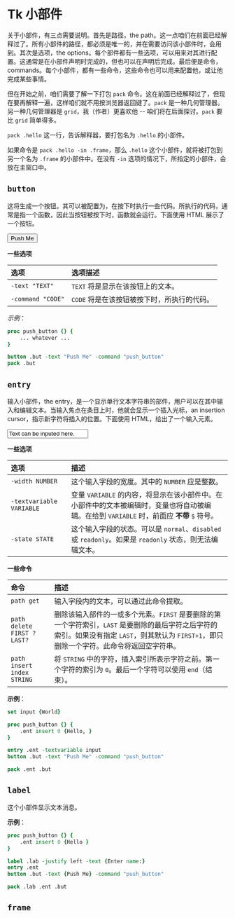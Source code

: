 # Tk 小部件

关于小部件，有三点需要说明。首先是路径，the path。这一点咱们在前面已经解释过了。所有小部件的路径，都必须是唯一的，并在需要访问该小部件时，会用到。其次是选项，the options。每个部件都有一些选项，可以用来对其进行配置。这通常是在小部件声明时完成的，但也可以在声明后完成。最后便是命令，commands。每个小部件，都有一些命令，这些命令也可以用来配置他，或让他完成某些事情。

但在开始之前，咱们需要了解一下打包 `pack` 命令。这在前面已经解释过了，但现在要再解释一遍，这样咱们就不用按浏览器返回键了。`pack` 是一种几何管理器。另一种几何管理器是 `grid`，我（作者）更喜欢他 -- 咱们将在后面探讨。`pack` 要比 `grid` 简单得多。


`pack .hello` 这一行，告诉解释器，要打包名为 `.hello` 的小部件。


如果命令是 `pack .hello -in .frame`，那么 `.hello` 这个小部件，就将被打包到另一个名为 `.frame` 的小部件中。在没有 `-in` 选项的情况下，所指定的小部件，会放在主窗口中。


## `button`

这将生成一个按钮。其可以被配置为，在按下时执行一些代码。所执行的代码，通常是指一个函数，因此当按钮被按下时，函数就会运行。下面使用 HTML 展示了一个按钮。


<button>Push Me</button>


**一些选项**

| 选项 | 选项描述 |
| :-- | :-- |
| `-text "TEXT"` | `TEXT` 将是显示在该按钮上的文本。 |
| `-command "CODE"` | `CODE` 将是在该按钮被按下时，所执行的代码。 |


*示例*：


```tcl
proc push_button {} {
	... whatever ...
}

button .but -text "Push Me" -command "push_button"
pack .but
```

## `entry`

输入小部件，the entry，是一个显示单行文本字符串的部件，用户可以在其中输入和编辑文本。当输入焦点在条目上时，他就会显示一个插入光标，an insertion cursor，指示新字符将插入的位置。下面使用 HTML，给出了一个输入元素。


<input type="text" value="Text can be inputed here." />


**一些选项**

| 选项 | 描述 |
| :-- | :-- |
| `-width NUMBER` | 这个输入字段的宽度。其中的 `NUMBER` 应是整数。 |
| `-textvariable VARIABLE` | 变量 `VARIABLE` 的内容，将显示在该小部件中。在小部件中的文本被编辑时，变量也将自动被编辑。在给到 `VARIABLE` 时，前面应 **不带** `$` 符号。 |
| `-state STATE` | 这个输入字段的状态。可以是 `normal`、`disabled` 或 `readonly`。如果是 `readonly` 状态，则无法编辑文本。 |


**一些命令**

| 命令 | 描述 |
| :-- | :-- |
| `path get` | 输入字段内的文本，可以通过此命令提取。 | `set name [.ent get]` |
| `path delete FIRST ?LAST?` | 删除该输入部件的一或多个元素。`FIRST` 是要删除的第一个字符索引，`LAST` 是要删除的最后字符之后字符的索引。如果没有指定 `LAST`，则其默认为 `FIRST+1`，即只删除一个字符。此命令将返回空字符串。 | `.ent delete 0 end` |
| `path insert index STRING` | 将 `STRING` 中的字符，插入索引所表示字符之前。第一个字符的索引为 `0`。最后一个字符可以使用 `end`（结束）。 | `.ent insert end {Hello}` |

**示例**：


```tcl
set input {World}

proc push_button {} {
	.ent insert 0 {Hello, }
}

entry .ent -textvariable input
button .but -text "Push Me" -command "push_button"

pack .ent .but
```


## `label`


这个小部件显示文本消息。


**示例**：

```tcl
proc push_button {} {
	.ent insert 0 {Hello }
}

label .lab -justify left -text {Enter name:}
entry .ent
button .but -text {Push Me} -command "push_button"

pack .lab .ent .but
```


## `frame`


